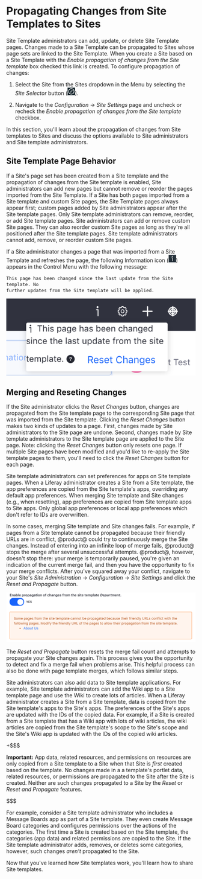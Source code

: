 # Propagating Changes from Site Templates to Sites [](id=propagating-changes-from-Site-templates-to-Sites)

Site Template administrators can add, update, or delete Site Template pages.
Changes made to a Site Template can be propagated to Sites whose page sets are
linked to the Site Template. When you create a Site based on a Site Template
with the *Enable propagation of changes from the Site template* box checked this
link is created. To configure propagation of changes:

1.  Select the Site from the Sites dropdown in the Menu by selecting the
    *Site Selector* button (![Compass](../../../../images/icon-compass.png)). 
 
2.  Navigate to the *Configuration* &rarr; *Site Settings* page and uncheck or 
    recheck the *Enable propagation of changes from the Site template* checkbox.
 
In this section, you'll learn about the propagation of changes from Site 
templates to Sites and discuss the options available to Site administrators and 
Site template administrators.

## Site Template Page Behavior

If a Site's page set has been created from a Site template and the propagation
of changes from the Site template is enabled, Site administrators can add new
pages but cannot remove or reorder the pages imported from the Site Template.
If a Site has both pages imported from a Site template and custom Site pages,
the Site Template pages always appear first; custom pages added by Site
administrators appear after the Site template pages. Only Site template
administrators can remove, reorder, or add Site template pages. Site
administrators can add or remove custom Site pages. They can also reorder custom
Site pages as long as they're all positioned after the Site template pages. Site
template administrators cannot add, remove, or reorder custom Site pages.

If a Site administrator changes a page that was imported from a Site Template
and refreshes the page, the following Information icon
(![Information](../../../../images/icon-control-menu-information.png)) appears 
in the Control Menu with the following message:

    This page has been changed since the last update from the Site template. No
    further updates from the Site template will be applied.

![Figure 3: You can click the Information icon to view important information about your Site template.](../../../../images/Site-template-update-message.png)

## Merging and Reseting Changes

If the Site administrator clicks the *Reset Changes* button, changes are
propagated from the Site template page to the corresponding Site page that was
imported from the Site template. Clicking the *Reset Changes* button makes two
kinds of updates to a page. First, changes made by Site administrators to the
Site page are undone. Second, changes made by Site template administrators to
the Site template page are applied to the Site page. Note: clicking the *Reset
Changes* button only resets one page. If multiple Site pages have been modified
and you'd like to re-apply the Site template pages to them, you'll need to click
the *Reset Changes* button for each page.

Site template administrators can set preferences for apps on Site template
pages. When a Liferay administrator creates a Site from a Site template, the app
preferences are copied from the Site template's apps, overriding any default app
preferences. When merging Site template and Site changes (e.g., when resetting),
app preferences are copied from Site template apps to Site apps. Only global app
preferences or local app preferences which don't refer to IDs are overwritten.

In some cases, merging Site template and Site changes fails. For example, if
pages from a Site template cannot be propagated because their friendly URLs are
in conflict, @product@ could try to continuously merge the Site changes. Instead
of entering into an infinite loop of merge fails, @product@ stops the merge
after several unsuccessful attempts. @product@, however, doesn't stop there:
your merge is temporarily paused, you're given an indication of the current
merge fail, and then you have the opportunity to fix your merge conflicts. After
you've squared away your conflict, navigate to your Site's *Site Administration*
&rarr; *Configuration* &rarr; *Site Settings* and click the *Reset and
Propagate* button.

![Figure 4: This type of warning is given when there are friendly URL conflicts with Site template pages.](../../../../images/friendly-url-propagation-failure.png)

The *Reset and Propagate* button resets the merge fail count and attempts to
propagate your Site changes again. This process gives you the opportunity to
detect and fix a merge fail when problems arise. This helpful process can also
be done with page template merges, which follows similar steps.

Site administrators can also add data to Site template applications. For
example, Site template administrators can add the Wiki app to a Site template
page and use the Wiki to create lots of articles. When a Liferay administrator
creates a Site from a Site template, data is copied from the Site template's
apps to the Site's apps. The preferences of the Site's apps are updated with the
IDs of the copied data. For example, if a Site is created from a Site template
that has a Wiki app with lots of wiki articles, the wiki articles are copied
from the Site template's scope to the Site's scope and the Site's Wiki app is
updated with the IDs of the copied wiki articles.

+$$$

**Important:** App data, related resources, and permissions on resources are
only copied from a Site template to a Site when that Site is *first* created
based on the template. No changes made in a a template's portlet data, related
resources, or permissions are propagated to the Site after the Site is created.
Neither are such changes propagated to a Site by the *Reset* or *Reset and
Propagate* features.

$$$

For example, consider a Site template administrator who includes a Message
Boards app as part of a Site template. They even create Message Board
categories and configures permissions over the actions of the categories. The
first time a Site is created based on the Site template, the categories (app
data) and related permissions are copied to the Site. If the Site template
administrator adds, removes, or deletes some categories, however, such changes
*aren't* propagated to the Site. 

Now that you've learned how Site templates work, you'll learn how to share Site
templates. 
